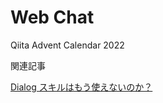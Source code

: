 # Web Chat

Qiita Advent Calendar 2022

関連記事

[Dialog スキルはもう使えないのか？](https://qiita.com/yanagih/items/9d2385c11ad8695468be)
